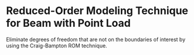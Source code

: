 # **Reduced-Order Modeling Technique for Beam with Point Load**

Eliminate degrees of freedom that are not on the boundaries of interest by using the Craig-Bampton ROM technique.
